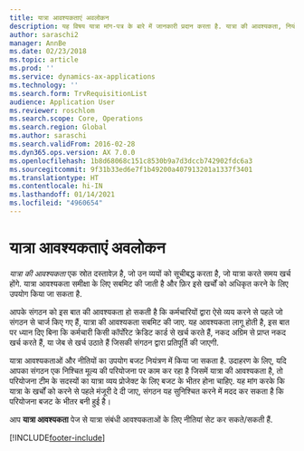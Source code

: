 ```yaml
---
title: यात्रा आवश्यकताएं अवलोकन
description: यह विषय यात्रा मांग-पत्र के बारे में जानकारी प्रदान करता है. यात्रा की आवश्यकता, नियोजित यात्रा व्यय को दस्तावेज़ीकृत करती है.
author: saraschi2
manager: AnnBe
ms.date: 02/23/2018
ms.topic: article
ms.prod: ''
ms.service: dynamics-ax-applications
ms.technology: ''
ms.search.form: TrvRequisitionList
audience: Application User
ms.reviewer: roschlom
ms.search.scope: Core, Operations
ms.search.region: Global
ms.author: saraschi
ms.search.validFrom: 2016-02-28
ms.dyn365.ops.version: AX 7.0.0
ms.openlocfilehash: 1b8d68068c151c8530b9a7d3dccb742902fdc6a3
ms.sourcegitcommit: 9f31b33ed6e7f1b49200a407913201a1337f3401
ms.translationtype: HT
ms.contentlocale: hi-IN
ms.lasthandoff: 01/14/2021
ms.locfileid: "4960654"
---
```

# <a name="travel-requisitions-overview"></a>यात्रा आवश्यकताएं अवलोकन

*यात्रा की आवश्यकता* एक स्रोत दस्तावेज़ है, जो उन व्ययों को सूचीबद्ध करता है, जो यात्रा करते समय खर्च होंगे. यात्रा आवश्यकता समीक्षा के लिए सबमिट की जाती है और फ़िर इसे खर्चों को अधिकृत करने के लिए उपयोग किया जा सकता है.

आपके संगठन को इस बात की आवश्यकता हो सकती है कि कर्मचारियों द्वारा ऐसे व्यय करने से पहले जो संगठन से चार्ज किए गए हैं, यात्रा की आवश्यकता सबमिट की जाए. यह आवश्यकता लागू होती है, इस बात पर ध्यान दिए बिना कि कर्मचारी किसी कॉर्पोरेट क्रेडिट कार्ड से खर्च करते हैं, नकद अग्रिम से प्राप्त नकद खर्च करते हैं, या जेब से खर्च उठाते हैं जिसकी संगठन द्वारा प्रतिपूर्ति की जाएगी.

यात्रा आवश्यकताओं और नीतियों का उपयोग बजट नियंत्रण में किया जा सकता है. उदाहरण के लिए, यदि आपका संगठन एक निश्चित मूल्य की परियोजना पर काम कर रहा है जिसमें यात्रा की आवश्यकता है, तो परियोजना टीम के सदस्यों का यात्रा व्यय प्रोजेक्ट के लिए बजट के भीतर होना चाहिए. यह मांग करके कि यात्रा के खर्चों को करने से पहले मंजूरी दे दी जाए, संगठन यह सुनिश्चित करने में मदद कर सकता है कि परियोजना बजट के भीतर बनी हुई है।

आप **यात्रा आवश्यकता** पेज से यात्रा संबंधी आवश्यकताओं के लिए नीतियां सेट कर सकते/सकती हैं.


[!INCLUDE[footer-include](../includes/footer-banner.md)]